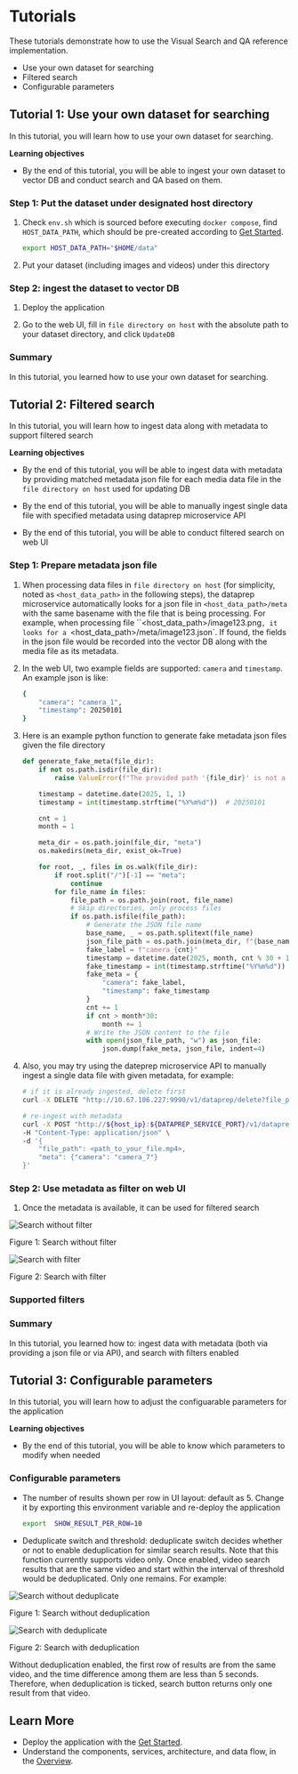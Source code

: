 # Tutorials

These tutorials demonstrate how to use the Visual Search and QA reference implementation.

- Use your own dataset for searching
- Filtered search
- Configurable parameters

## Tutorial 1: Use your own dataset for searching

In this tutorial, you will learn how to use your own dataset for searching.

**Learning objectives**

- By the end of this tutorial, you will be able to ingest your own dataset to vector DB and conduct search and QA based on them.

### Step 1: Put the dataset under designated host directory

1. Check `env.sh` which is sourced before executing `docker compose`, find `HOST_DATA_PATH`, which should be pre-created according to [Get Started](./get-started.md).

   ``` bash
   export HOST_DATA_PATH="$HOME/data"
   ```

2. Put your dataset (including images and videos) under this directory

### Step 2: ingest the dataset to vector DB

1. Deploy the application

2. Go to the web UI, fill in `file directory on host` with the absolute path to your dataset directory, and click `UpdateDB`

### Summary

In this tutorial, you learned how to use your own dataset for searching.

## Tutorial 2: Filtered search

In this tutorial, you will learn how to ingest data along with metadata to support filtered search

**Learning objectives**

- By the end of this tutorial, you will be able to ingest data with metadata by providing matched metadata json file for each media data file in the `file directory on host` used for updating DB
- By the end of this tutorial, you will be able to manually ingest single data file with specified metadata using dataprep microservice API

- By the end of this tutorial, you will be able to conduct filtered search on web UI

### Step 1: Prepare metadata json file

1. When processing data files in `file directory on host` (for simplicity, noted as `<host_data_path>` in the following steps), the dataprep microservice automatically looks for a json file in `<host_data_path>/meta` with the same basename with the file that is being processing. For example, when processing file ``<host_data_path>/image123.png`, it looks for a `<host_data_path>/meta/image123.json`. If found, the fields in the json file would be recorded into the vector DB along with the media file as its metadata.

2. In the web UI, two example fields are supported: `camera` and `timestamp`. An example json is like:

   ```bash
   {
       "camera": "camera_1",
       "timestamp": 20250101
   }
   ```

3. Here is an example python function to generate fake metadata json files given the file directory

   ```python
   def generate_fake_meta(file_dir):
       if not os.path.isdir(file_dir):
           raise ValueError(f"The provided path '{file_dir}' is not a valid directory.")

       timestamp = datetime.date(2025, 1, 1)
       timestamp = int(timestamp.strftime("%Y%m%d"))  # 20250101

       cnt = 1
       month = 1

       meta_dir = os.path.join(file_dir, "meta")
       os.makedirs(meta_dir, exist_ok=True)

       for root, _, files in os.walk(file_dir):
           if root.split("/")[-1] == "meta":
               continue
           for file_name in files:
               file_path = os.path.join(root, file_name)
               # Skip directories, only process files
               if os.path.isfile(file_path):
                   # Generate the JSON file name
                   base_name, _ = os.path.splitext(file_name)
                   json_file_path = os.path.join(meta_dir, f"{base_name}.json")
                   fake_label = f"camera_{cnt}"
                   timestamp = datetime.date(2025, month, cnt % 30 + 1)  # Increment day, reset to 1 if exceeds 30
                   fake_timestamp = int(timestamp.strftime("%Y%m%d"))
                   fake_meta = {
                       "camera": fake_label,
                       "timestamp": fake_timestamp
                   }
                   cnt += 1
                   if cnt > month*30:
                       month += 1
                   # Write the JSON content to the file
                   with open(json_file_path, "w") as json_file:
                       json.dump(fake_meta, json_file, indent=4)
   ```

4. Also, you may try using the dateprep microservice API to manually ingest a single data file with given metadata, for example:

    ```bash
    # if it is already ingested, delete first
    curl -X DELETE "http://10.67.106.227:9990/v1/dataprep/delete?file_path=<path_to_your_file.mp4>"

    # re-ingest with metadata
    curl -X POST "http://${host_ip}:${DATAPREP_SERVICE_PORT}/v1/dataprep/ingest" \
    -H "Content-Type: application/json" \
    -d '{
        "file_path": <path_to_your_file.mp4>,
        "meta": {"camera": "camera_7"}
    }'
    ```

### Step 2: Use metadata as filter on web UI

1. Once the metadata is available, it can be used for filtered search

![Search without filter](./_images/filter_before.png)

Figure 1: Search without filter

![Search with filter](./_images/filter_after.png)

Figure 2: Search with filter

### Supported filters

### Summary

In this tutorial, you learned how to: ingest data with metadata (both via providing a json file or via API), and search with filters enabled

## Tutorial 3: Configurable parameters

In this tutorial, you will learn how to adjust the configuarable parameters for the application

**Learning objectives**

- By the end of this tutorial, you will be able to know which parameters to modify when needed

### Configurable parameters

- The number of results shown per row in UI layout: default as 5. Change it by exporting this environment variable and re-deploy the application

  ```bash
  export  SHOW_RESULT_PER_ROW=10
  ```

- Deduplicate switch and threshold: deduplicate switch decides whether or not to enable deduplication for similar search results. Note that this function currently supports video only. Once enabled, video search results that are the same video and start within the interval of threshold would be deduplicated. Only one remains. For example:

![Search without deduplicate](./_images/deduplicate_before.png)

Figure 1: Search without deduplication

![Search with deduplicate](./_images/deduplicate_after.png)

Figure 2: Search with deduplication

Without deduplication enabled, the first row of results are from the same video, and the time difference among them are less than 5 seconds. Therefore, when deduplication is ticked, search button returns only one result from that video.

## Learn More

- Deploy the application with the [Get Started](./get-started.md).
- Understand the components, services, architecture, and data flow, in
  the [Overview](./Overview.md).
